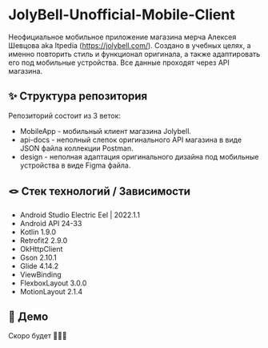 # JolyBell-Unofficial-Mobile-Client
Неофициальное мобильное приложение магазина мерча Алексея Шевцова aka Itpedia (https://jolybell.com/). 
Создано в учебных целях, а именно повторить стиль и функционал оригинала, а также адаптировать его под мобильные устройства. Все данные проходят через API магазина.

## ✨ Структура репозитория
Репозиторий состоит из 3 веток:
* MobileApp - мобильный клиент магазина Jolybell.
* api-docs - неполный слепок оригинального API магазина в виде JSON файла коллекции Postman.
* design - неполная адаптация оригинального дизайна под мобильные устройства в виде Figma файла.

## 🪢 Стек технологий / Зависимости
* Android Studio Electric Eel | 2022.1.1
* Android API 24-33
* Kotlin 1.9.0
* Retrofit2 2.9.0
* OkHttpClient
* Gson 2.10.1
* Glide 4.14.2
* ViewBinding 
* FlexboxLayout 3.0.0
* MotionLayout 2.1.4

## 🎥 Демо
Скоро будет 👀👀👀
